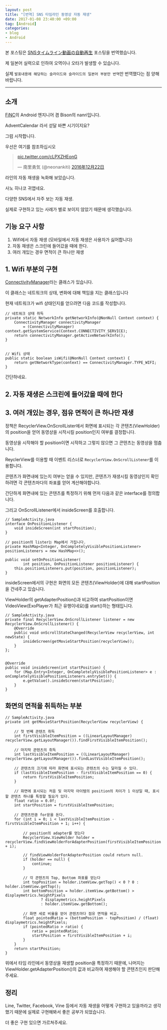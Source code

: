 ```yaml
---
layout: post
title: "[번역] SNS 타임라인 동영상 자동 재생"
date: 2017-01-08 23:40:00 +09:00
tag: [Android]
categories:
- blog
- Android
---
```


본 포스팅은 [SNSタイムライン動画の自動再生](http://qiita.com/neonankiti/items/cfa8cc0d3c48b9edc2fb) 포스팅을 번역했습니다.

제 일본어 실력으로 인하여 오역이나 오타가 발생할 수 있습니다.

실제 `발표내용에 해당하는 슬라이드와 슬라이드의 일본어 부분만 번역`만 번역했다는 점 양해바랍니다.

<!--more-->

- - -

## 소개

[FiNC](https://finc.com/)의 Android 엔지니어 겸 Bison의 nanri입니다.

AdventCalendar 라서 섣달 바쁜 시기이지요?

그럼 시작합니다.

우선은 여기를 참조하십시오

<blockquote class="twitter-tweet" data-lang="ja"><p lang="und" dir="ltr"><a href="https://t.co/cLPXZHEonG">pic.twitter.com/cLPXZHEonG</a></p>&mdash; 南里勇気 (@neonankiti) <a href="https://twitter.com/neonankiti/status/811946011388100608">2016年12月22日</a></blockquote>
<script async src="//platform.twitter.com/widgets.js" charset="utf-8"></script>

라인의 자동 재생을 녹화해 보았습니다.

사노 히나코 귀엽네요.

다양한 SNS에서 자주 보는 자동 재생.

실제로 구현하고 있는 사례가 별로 보이지 않았기 때문에 생각했습니다.

## 기능 요구 사항

1. Wifi에서 자동 재생 (모바일에서 자동 재생은 사용자가 싫어합니다)
2. 자동 재생은 스크린에 들어갔을 때에 한다.
3. 여러 개있는 경우 면적이 큰 하나만 재생

## 1. Wifi 부분의 구현

[ConnectivityManager](https://developer.android.com/reference/android/net/ConnectivityManager.html)라는 클래스가 있습니다.

이 클래스는 네트워크의 상태, 변화에 대해 책임을 지는 클래스입니다

현재 네트워크가 wifi 상태인지를 얻으려면 다음 코드를 작성합니다.

```
// 네트워크 상태 취득
private static NetworkInfo getNetworkInfo(@NonNull Context context) {
    ConnectivityManager connectivityManager 
        = (ConnectivityManager) context.getSystemService(Context.CONNECTIVITY_SERVICE);
    return connectivityManager.getActiveNetworkInfo();
}


// Wifi 상태
public static boolean isWifi(@NonNull Context context) {
    return getNetworkType(context) == ConnectivityManager.TYPE_WIFI;
}
```

간단하네요.

## 2. 자동 재생은 스크린에 들어갔을 때에 한다

## 3. 여러 개있는 경우, 점유 면적이 큰 하나만 재생

정책은 RecyclerView.OnScrollLister에서 화면에 표시되는 각 콘텐츠(ViewHolder)의 position을 얻어 동영상을 시작시킬 position인지 여부를 결정합니다.

동영상을 시작해야 할 position이면 시작하고 그렇지 않으면 그 콘텐츠는 동영상을 멈춥니다.

ReyclerView를 이용할 때 이벤트 리스너로 `RecyclerView.OnScrollListener`를 이용합니다.

콘텐츠가 화면내에 있는지 여부는 얻을 수 있지만, 콘텐츠가 재생시킬 동영상인지 확인하려면 각 콘텐츠마다의 좌표를 얻어 계산해야합니다.

간단하게 화면내에 있는 콘텐츠를 특정하기 위해 먼저 다음과 같은 interface를 정의합니다.

그리고 OnScrollListener에서 insideScreen를 호출합니다.

```
// SampleActivity.java
interface OnPositionListener {
    void insideScreen(int startPosition);
}

// position의 lister는 Map에서 가집니다.
private HashMap<Integer, OnCompletelyVisiblePositionListener> positionListeners = new HashMap<>();

public void setOnPositionListener(
        int position, OnPositionListener positionListener) {
    this.positionListeners.put(position, positionListener);
}
```

insideScreen에서의 구현은 화면의 모든 콘텐츠(ViewHolder)에 대해 startPosition을 건네주고 있습니다.

ViewHolder의 getAdapterPosition()과 비교하여 startPosition이면 VideoView(ExoPlayer가 최근 유행이네요)를 start()하는 형태입니다.

```
// SampleActivity.java
private final RecyclerView.OnScrollListener listener = new RecyclerView.OnScrollListener() {
    @Override
    public void onScrollStateChanged(RecyclerView recyclerView, int newState) {
        insideScreen(getMovieStartPosition(recyclerView));
    }
};


@Override
public void insideScreen(int startPosition) {
    for (Map.Entry<Integer, OnCompletelyVisiblePositionListener> e : onCompletelyVisiblePositionListeners.entrySet()) {
        e.getValue().insideScreen(startPosition);
    }
}
```

## 화면의 면적을 취득하는 부분

```
// SampleActivity.java
private int getMovieStartPosition(RecyclerView recyclerView) {

    // 첫 번째 콘텐츠 취득
    int firstVisibleItemPosition = ((LinearLayoutManager) recyclerView.getLayoutManager()).findFirstVisibleItemPosition();

    // 마지막 콘텐츠의 취득
    int lastVisibleItemPosition = ((LinearLayoutManager) recyclerView.getLayoutManager()).findLastVisibleItemPosition();

    // 콘텐츠의 크기에 따라 화면에 표시되는 콘텐츠의 수는 달라질 수 있다.
    if (lastVisibleItemPosition - firstVisibleItemPosition == 0) {
        return firstVisibleItemPosition;
    }

    // 화면에 표시되는 처음 및 마지막 아이템의 position의 차이가 1 이상일 때, 표시할 콘텐츠 하나를 특정할 필요가 있다.
    float ratio = 0.0f;
    int startPosition = firstVisibleItemPosition;

    // 콘텐츠만큼 for문을 돈다.
    for (int i = 0; i < lastVisibleItemPosition - firstVisibleItemPosition + 1; i++) {

        // position의 adapter를 얻는다
        RecyclerView.ViewHolder holder = recyclerView.findViewHolderForAdapterPosition(firstVisibleItemPosition + i);

        // findViewHolderForAdapterPosition could return null.
        if (holder == null) {
            continue;
        }

        // 각 콘텐츠의 Top, Bottom 좌표를 얻는다
        int topPosition = holder.itemView.getTop() < 0 ? 0 : holder.itemView.getTop();
        int bottomPosition = holder.itemView.getBottom() > displaymetrics.heightPixels
                ? displaymetrics.heightPixels
                : holder.itemView.getBottom();

        // 화면 세로 비율을 얻어 콘텐츠마다 점유 면적을 비교.
        float pointedRatio = (bottomPosition - topPosition) / (float) displaymetrics.heightPixels;
        if (pointedRatio > ratio) {
            ratio = pointedRatio;
            startPosition = firstVisibleItemPosition + i;
        }
    }
    return startPosition;
}
```

위에서 타임 라인에서 동영상을 재생할 position을 특정하기 때문에, 나머지는 ViewHolder.getAdapterPosition()의 값과 비교하여 재생해야 할 콘텐츠인지 판단해주세요.

## 정리

Line, Twitter, Facebook, Vine 등에서 자동 재생을 어떻게 구현하고 있을까라고 생각했기 때문에 실제로 구현해봐서 좋은 공부가 되었습니다.

더 좋은 구현 있으면 가르쳐주세요.